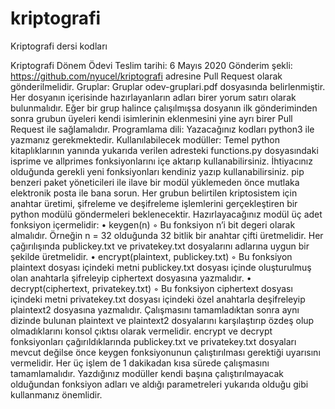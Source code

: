 # kriptografi
Kriptografi dersi kodları

Kriptografi Dönem Ödevi
Teslim tarihi: 6 Mayıs 2020
Gönderim şekli: https://github.com/nyucel/kriptografi adresine Pull Request olarak
gönderilmelidir.
Gruplar: Gruplar odev-gruplari.pdf dosyasında belirlenmiştir. Her dosyanın içerisinde
hazırlayanların adları birer yorum satırı olarak bulunmalıdır. Eğer bir grup halince çalışılmışsa
dosyanın ilk gönderiminden sonra grubun üyeleri kendi isimlerinin eklenmesini yine ayrı birer Pull
Request ile sağlamalıdır.
Programlama dili: Yazacağınız kodları python3 ile yazmanız gerekmektedir.
Kullanılabilecek modüller: Temel python kitaplıklarının yanında yukarıda verilen adresteki
functions.py dosyasındaki isprime ve allprimes fonksiyonlarını içe aktarıp kullanabilirsiniz.
İhtiyacınız olduğunda gerekli yeni fonksiyonları kendiniz yazıp kullanabilirsiniz. pip benzeri paket
yöneticileri ile ilave bir modül yüklemeden önce mutlaka elektronik posta ile bana sorun.
Her grubun belirtilen kriptosistem için anahtar üretimi, şifreleme ve deşifreleme işlemlerini
gerçekleştiren bir python modülü göndermeleri beklenecektir.
Hazırlayacağınız modül üç adet fonksiyon içermelidir:
• keygen(n)
◦ Bu fonksiyon n’i bit degeri olarak almalıdır. Örneğin n = 32 olduğunda 32 bitlik bir
anahtar çifti üretmelidir. Her çağırılışında publickey.txt ve privatekey.txt dosyalarını
adlarına uygun bir şekilde üretmelidir.
• encrypt(plaintext, publickey.txt)
◦ Bu fonksiyon plaintext dosyası içindeki metni publickey.txt dosyası içinde oluşturulmuş
olan anahtarla şifreleyip ciphertext dosyasına yazmalıdır.
• decrypt(ciphertext, privatekey.txt)
◦ Bu fonksiyon ciphertext dosyası içindeki metni privatekey.txt dosyası içindeki özel
anahtarla deşifreleyip plaintext2 dosyasına yazmalıdır. Çalışmasını tamamladıktan sonra
aynı dizinde bulunan plaintext ve plaintext2 dosyalarını karşılaştırıp özdeş olup
olmadıklarını konsol çıktısı olarak vermelidir.
encrypt ve decrypt fonksiyonları çağırıldıklarında publickey.txt ve privatekey.txt dosyaları mevcut
değilse önce keygen fonksiyonunun çalıştırılması gerektiği uyarısını vermelidir.
Her üç işlem de 1 dakikadan kısa sürede çalışmasını tamamlamalıdır.
Yazdığınız modüller kendi başına çalıştırılmayacak olduğundan fonksiyon adları ve aldığı
parametreleri yukarıda olduğu gibi kullanmanız önemlidir.
